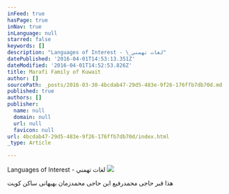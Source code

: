 ```yaml
---
inFeed: true
hasPage: true
inNav: true
inLanguage: null
starred: false
keywords: []
description: "Languages of Interest - \_لغات تهمني"
datePublished: '2016-04-01T14:53:13.351Z'
dateModified: '2016-04-01T14:52:53.826Z'
title: Marafi Family of Kuwait
author: []
sourcePath: _posts/2016-03-30-4bcdab47-29d5-483e-9f26-176ffb7db70d.md
published: true
authors: []
publisher:
  name: null
  domain: null
  url: null
  favicon: null
url: 4bcdab47-29d5-483e-9f26-176ffb7db70d/index.html
_type: Article

---
```

Languages of Interest -  لغات تهمني
![](https://the-grid-user-content.s3-us-west-2.amazonaws.com/e87128e2-11c0-4bf7-a961-03a290a92c93.jpg)

هذا قبر حاجى محمدرفيع ابن حاجى محمدزمان بهبهانى ساكن كويت